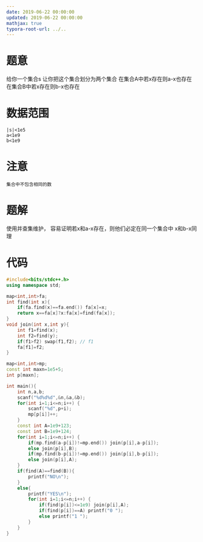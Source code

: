 ```yaml
---
date: 2019-06-22 00:00:00
updated: 2019-06-22 00:00:00
mathjax: true
typora-root-url: ../..
---
```


# 题意
给你一个集合s
让你把这个集合划分为两个集合
在集合A中若x存在则a-x也存在
在集合B中若x存在则b-x也存在
# 数据范围
    |s|<1e5
    a<1e9
    b<1e9
# 注意
    集合中不包含相同的数

# 题解
使用并查集维护，
容易证明若x和a-x存在，则他们必定在同一个集合中
x和b-x同理

# 代码
```cpp
#include<bits/stdc++.h>
using namespace std;

map<int,int>fa;
int find(int x){
    if(fa.find(x)==fa.end()) fa[x]=x;
    return x==fa[x]?x:fa[x]=find(fa[x]);
}
void join(int x,int y){
    int f1=find(x);
    int f2=find(y);
    if(f1>f2) swap(f1,f2); // f1
    fa[f1]=f2;
}

map<int,int>mp;
const int maxn=1e5+5;
int p[maxn];

int main(){
    int n,a,b;
    scanf("%d%d%d",&n,&a,&b);
    for(int i=1;i<=n;i++) {
        scanf("%d",p+i);
        mp[p[i]]++;
    }
    const int A=1e9+123;
    const int B=1e9+124;
    for(int i=1;i<=n;i++) {
        if(mp.find(a-p[i])!=mp.end()) join(p[i],a-p[i]);
        else join(p[i],B);
        if(mp.find(b-p[i])!=mp.end()) join(p[i],b-p[i]);
        else join(p[i],A);
    }
    if(find(A)==find(B)){
        printf("NO\n");
    }
    else{
        printf("YES\n");
        for(int i=1;i<=n;i++) {
            if(find(p[i])<=1e9) join(p[i],A);
            if(find(p[i])==A) printf("0 ");
            else printf("1 ");
        }
    }
}
```

